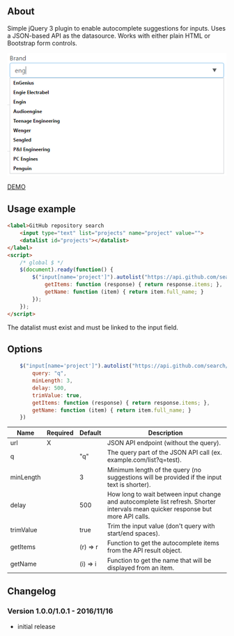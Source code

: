 ## About
Simple jQuery 3 plugin to enable autocomplete suggestions for inputs. Uses a JSON-based API as the datasource. Works with either plain HTML or Bootstrap form controls.

![jquery-autolist demo](https://raw.githubusercontent.com/tihauan/jquery-autolist/master/demo/demo.png)

[DEMO](https://tihauan.github.io/jquery-autolist/demo/demo.html)

## Usage example
``` html
<label>GitHub repository search
    <input type="text" list="projects" name="project" value="">
    <datalist id="projects"></datalist>
</label>
<script>
    /* global $ */
    $(document).ready(function() {
        $("input[name='project']").autolist("https://api.github.com/search/repositories", {
            getItems: function (response) { return response.items; },
            getName: function (item) { return item.full_name; }
        });
    });
</script>
```
The datalist must exist and must be linked to the input field.

## Options

``` javascript
    $("input[name='project']").autolist("https://api.github.com/search/repositories", {
        query: "q",
        minLength: 3,
        delay: 500,
        trimValue: true,
        getItems: function (response) { return response.items; },
        getName: function (item) { return item.full_name; }
    })
```

Name | Required | Default | Description
---- | -------- | ------- | -----------
url | X | | JSON API endpoint (without the query).
q |  | "q" | The query part of the JSON API call (ex. example.com/list?q=test).
minLength |  | 3 | Minimum length of the query (no suggestions will be provided if the input text is shorter).
delay |  | 500 | How long to wait between input change and autocomplete list refresh. Shorter intervals mean quicker response but more API calls.
trimValue | | true | Trim the input value (don't query with start/end spaces).
getItems |  | (r) ⇒ r | Function to get the autocomplete items from the API result object.
getName |  | (i) ⇒ i | Function to get the name that will be displayed from an item.

## Changelog

### Version 1.0.0/1.0.1 - 2016/11/16
* initial release